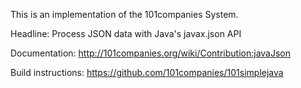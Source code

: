 This is an implementation of the 101companies System.

Headline: Process JSON data with Java's javax.json API

Documentation: http://101companies.org/wiki/Contribution:javaJson

Build instructions: https://github.com/101companies/101simplejava
